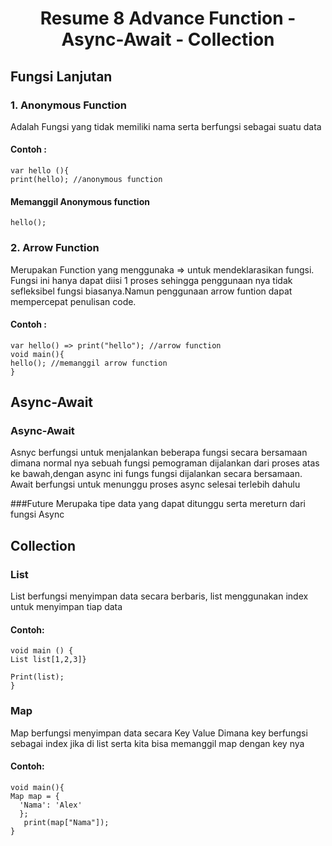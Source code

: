 <h1 align="center"> Resume 8 Advance Function - Async-Await - Collection </h1>

## Fungsi Lanjutan
### 1. Anonymous Function 
Adalah Fungsi yang tidak memiliki nama serta berfungsi sebagai suatu data
#### Contoh :
    var hello (){
    print(hello); //anonymous function
#### Memanggil Anonymous function 
    hello();
### 2. Arrow Function
Merupakan Function yang menggunaka => untuk mendeklarasikan fungsi. Fungsi ini hanya dapat diisi 1 proses sehingga penggunaan nya tidak sefleksibel fungsi biasanya.Namun penggunaan arrow funtion dapat mempercepat penulisan code.
#### Contoh :
    var hello() => print("hello"); //arrow function
    void main(){
    hello(); //memanggil arrow function
    }
## Async-Await
### Async-Await
Asnyc berfungsi untuk menjalankan beberapa fungsi secara bersamaan dimana normal nya sebuah fungsi pemograman dijalankan dari proses atas ke bawah,dengan async ini fungs fungsi dijalankan secara bersamaan.
Await berfungsi untuk menunggu proses async selesai terlebih dahulu

###Future
Merupaka tipe data yang dapat ditunggu serta mereturn dari fungsi Async

## Collection
### List
List berfungsi menyimpan data secara berbaris, list menggunakan index untuk menyimpan tiap data
#### Contoh:
    void main () {
    List list[1,2,3]}
    
    Print(list);
    }
### Map
Map berfungsi menyimpan data secara Key Value Dimana key berfungsi sebagai index jika di list serta kita bisa memanggil map dengan key nya
#### Contoh:
    void main(){
    Map map = {
      'Nama': 'Alex'
      };
       print(map["Nama"]);
    }
    
  

